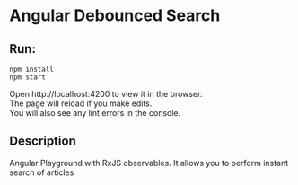 # Angular Debounced Search

## Run:

`npm install`<br>
`npm start`

Open http://localhost:4200 to view it in the browser.<br>
The page will reload if you make edits.<br>
You will also see any lint errors in the console.

## Description

Angular Playground with RxJS observables. It allows you to perform instant search of articles
